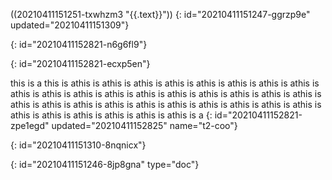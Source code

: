 ((20210411151251-txwhzm3 "{{.text}}"))
{: id="20210411151247-ggrzp9e" updated="20210411151309"}

{: id="20210411152821-n6g6fl9"}

{: id="20210411152821-ecxp5en"}

this is a this is athis is athis is athis is athis is athis is athis is athis is athis is athis is athis is athis is athis is athis is athis is athis is athis is athis is athis is athis is athis is athis is athis is athis is athis is athis is athis is athis is athis is athis is athis is athis is athis is athis is athis is a
{: id="20210411152821-zpe1egd" updated="20210411152825" name="t2-coo"}

{: id="20210411151310-8nqnicx"}


{: id="20210411151246-8jp8gna" type="doc"}
